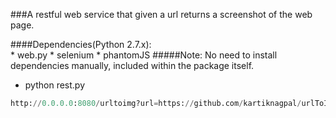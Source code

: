 ###A restful web service that given a url returns a screenshot of the web page.

####Dependencies(Python 2.7.x):<br/>
    * web.py
    * selenium
    * phantomJS
#####Note: No need to install dependencies manually, included within the package itself.

+ python rest.py

```python
http://0.0.0.0:8080/urltoimg?url=https://github.com/kartiknagpal/urlToImage
```
